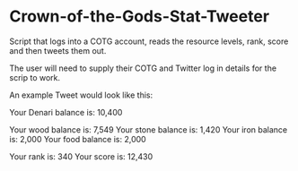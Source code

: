 # Crown-of-the-Gods-Stat-Tweeter
Script that logs into a COTG account, reads the resource levels, rank, score and then tweets them out.

The user will need to supply their COTG and Twitter log in details for the scrip to work. 

An example Tweet would look like this:

Your Denari balance is: 10,400

Your wood balance is: 7,549
Your stone balance is: 1,420
Your iron balance is: 2,000
Your food balance is: 2,000

Your rank is: 340
Your score is: 12,430
